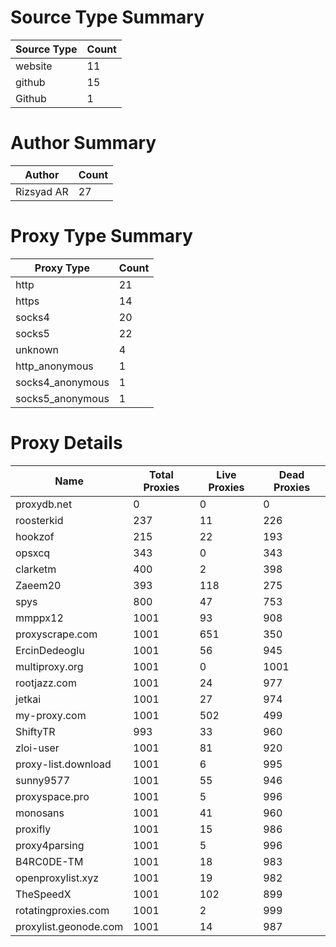 # Source Type Summary

| Source Type | Count |
|-------------|-------|
| website | 11 |
| github | 15 |
| Github | 1 |


# Author Summary

| Author | Count |
|--------|-------|
| Rizsyad AR | 27 |


# Proxy Type Summary

| Proxy Type | Count |
|------------|-------|
| http | 21 |
| https | 14 |
| socks4 | 20 |
| socks5 | 22 |
| unknown | 4 |
| http_anonymous | 1 |
| socks4_anonymous | 1 |
| socks5_anonymous | 1 |


# Proxy Details

| Name | Total Proxies | Live Proxies | Dead Proxies |
|------|---------------|--------------|---------------|
| proxydb.net | 0 | 0 | 0 |
| roosterkid | 237 | 11 | 226 |
| hookzof | 215 | 22 | 193 |
| opsxcq | 343 | 0 | 343 |
| clarketm | 400 | 2 | 398 |
| Zaeem20 | 393 | 118 | 275 |
| spys | 800 | 47 | 753 |
| mmppx12 | 1001 | 93 | 908 |
| proxyscrape.com | 1001 | 651 | 350 |
| ErcinDedeoglu | 1001 | 56 | 945 |
| multiproxy.org | 1001 | 0 | 1001 |
| rootjazz.com | 1001 | 24 | 977 |
| jetkai | 1001 | 27 | 974 |
| my-proxy.com | 1001 | 502 | 499 |
| ShiftyTR | 993 | 33 | 960 |
| zloi-user | 1001 | 81 | 920 |
| proxy-list.download | 1001 | 6 | 995 |
| sunny9577 | 1001 | 55 | 946 |
| proxyspace.pro | 1001 | 5 | 996 |
| monosans | 1001 | 41 | 960 |
| proxifly | 1001 | 15 | 986 |
| proxy4parsing | 1001 | 5 | 996 |
| B4RC0DE-TM | 1001 | 18 | 983 |
| openproxylist.xyz | 1001 | 19 | 982 |
| TheSpeedX | 1001 | 102 | 899 |
| rotatingproxies.com | 1001 | 2 | 999 |
| proxylist.geonode.com | 1001 | 14 | 987 |
